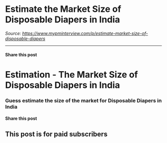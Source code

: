 # Estimate the Market Size of Disposable Diapers in India

*Source: https://www.mypminterview.com/p/estimate-market-size-of-disposable-diapers*

---

#### Share this post

# Estimation -  The Market Size of Disposable Diapers in India

### Guess estimate the size of the market for Disposable Diapers in India

#### Share this post

## This post is for paid subscribers

